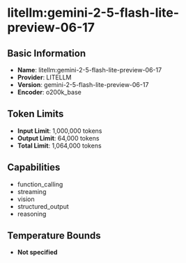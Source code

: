 # litellm:gemini-2-5-flash-lite-preview-06-17

## Basic Information
- **Name**: litellm:gemini-2-5-flash-lite-preview-06-17
- **Provider**: LITELLM
- **Version**: gemini-2-5-flash-lite-preview-06-17
- **Encoder**: o200k_base

## Token Limits
- **Input Limit**: 1,000,000 tokens
- **Output Limit**: 64,000 tokens
- **Total Limit**: 1,064,000 tokens

## Capabilities
- function_calling
- streaming
- vision
- structured_output
- reasoning


## Temperature Bounds
- **Not specified**






